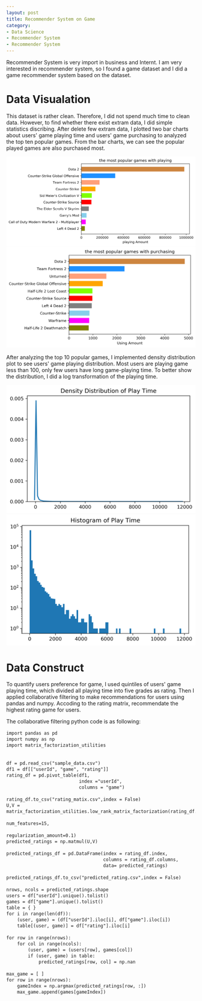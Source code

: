 ```yaml
---
layout: post
title: Recommender System on Game
category:
- Data Science
- Recommender System
- Recommender System
--- 
```


Recommender System is very import in business and Internt. I am very interested in recommender system, so I found a game dataset and I did a game recommender system based on the dataset.

# Data Visualation

This dataset is rather clean. Therefore, I did not spend much time to clean data. However, to find whether there exist extram data, I did simple statistics discribing. After delete few extram data, I plotted two bar charts about users' game playing time and users' game purchasing to analyzed the top ten popular games. From the bar charts, we can see the popular played games are also purchased most.


<img src = "/figures/recommenderSystem/game_play_char.png" alt = "game playing bar chart">
 
<img src = "/figures/recommenderSystem/game_purchase_char.png" alt = "game purchasing bar chart">


After analyzing the top 10 popular games, I implemented density distribution plot to see users' game playing distribution. Most users are playing game less than 100, only few users have long game-playing time. To better show the distribution, I did a log transformation of the playing time.


<img src = "/figures/recommenderSystem/play_time_density.png" alt = "game playing histogram">
 
<img src = "/figures/recommenderSystem/play_time_histogram.png" alt = "game playing time density">


# Data Construct
To quantify users preference for game, I used quintiles of users' game playing time, which divided all playing time into five grades as rating. Then I applied collaborative filtering to make recommendations for users using pandas and numpy. Accoding to the rating matrix, recommendate the highest rating game for users.

The collaborative filtering python code is as following:
```
import pandas as pd
import numpy as np
import matrix_factorization_utilities


df = pd.read_csv("sample_data.csv")
df1 = df[["userId", "game", "rating"]]
rating_df = pd.pivot_table(df1,
                           index ="userId",
                           columns = "game")

rating_df.to_csv("rating_matix.csv",index = False)
U,V = matrix_factorization_utilities.low_rank_matrix_factorization(rating_df.as_matrix(),
                                                                 num_features=15,
                                                                 regularization_amount=0.1)
predicted_ratings = np.matmul(U,V)

predicted_ratings_df = pd.DataFrame(index = rating_df.index,
                                    columns = rating_df.columns,
                                    data= predicted_ratings)

predicted_ratings_df.to_csv("predicted_rating.csv",index = False)

nrows, ncols = predicted_ratings.shape
users = df["userId"].unique().tolist()
games = df["game"].unique().tolist()
table = { }
for i in range(len(df)):
    (user, game) = (df["userId"].iloc[i], df["game"].iloc[i])
    table[(user, game)] = df["rating"].iloc[i]
    
for row in range(nrows):
    for col in range(ncols):
        (user, game) = (users[row], games[col])
        if (user, game) in table:
            predicted_ratings[row, col] = np.nan

max_game = [ ]
for row in range(nrows):
    gameIndex = np.argmax(predicted_ratings[row, :])
    max_game.append(games[gameIndex])

```
    


